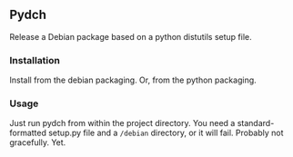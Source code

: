 ## Pydch

Release a Debian package based on a python distutils setup file.

### Installation

Install from the debian packaging. Or, from the python packaging.

### Usage

Just run pydch from within the project directory. You need a standard-formatted
setup.py file and a `/debian` directory, or it will fail. Probably not
gracefully. Yet.
